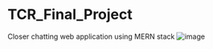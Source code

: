 # TCR_Final_Project
 Closer chatting web application using MERN stack
![image](https://github.com/Sumitdubey2255/TCR_Final_Project/assets/126314171/7167d980-f4a0-42f7-9171-0a443813d3ca)
